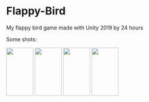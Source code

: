 # Flappy-Bird
My flappy bird game made with Unity 2019 by 24 hours

Some shots:

<img src="https://user-images.githubusercontent.com/34096047/64490969-4f94db80-d26b-11e9-8472-b475a7f9c48c.png" width="72" height="128">
<img src="https://user-images.githubusercontent.com/34096047/64490973-591e4380-d26b-11e9-8ffa-1f13ed31a497.png" width="72" height="128">
<img src="https://user-images.githubusercontent.com/34096047/64490979-5de2f780-d26b-11e9-84e0-3876f8d03b0e.png" width="72" height="128">
<img src="https://user-images.githubusercontent.com/34096047/64490982-61767e80-d26b-11e9-9d8f-91a90238cf92.png" width="72" height="128">

